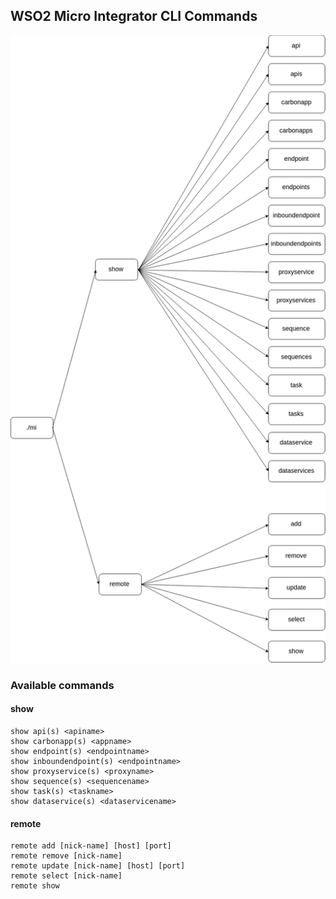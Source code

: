 ## WSO2 Micro Integrator CLI Commands

![Diagram](images/mi-cli-command-tree.png)

### Available commands

#### show
```
show api(s) <apiname>
show carbonapp(s) <appname>
show endpoint(s) <endpointname>
show inboundendpoint(s) <endpointname>
show proxyservice(s) <proxyname>
show sequence(s) <sequencename>
show task(s) <taskname>
show dataservice(s) <dataservicename>
```

#### remote
```
remote add [nick-name] [host] [port]
remote remove [nick-name]
remote update [nick-name] [host] [port]
remote select [nick-name]
remote show
```